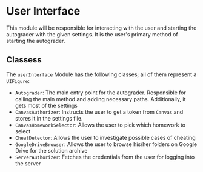 # User Interface

This module will be responsible for interacting with the user and starting the autograder with the given settings. It is the user's primary method of starting the autograder.

## Classess

The `userInterface` Module has the following classes; all of them represent a `UIFigure`:

- `Autograder`: The main entry point for the autograder. Responsible for calling the main method and adding necessary paths. Additionally, it gets most of the settings
- `CanvasAuthorizer`: Instructs the user to get a token from `Canvas` and stores it in the settings file.
- `CanvasHomeworkSelector`: Allows the user to pick which homework to select
- `CheatDetector`: Allows the user to investigate possible cases of cheating
- `GoogleDriveBrowser`: Allows the user to browse his/her folders on Google Drive for the solution archive
- `ServerAuthorizer`: Fetches the credentials from the user for logging into the server